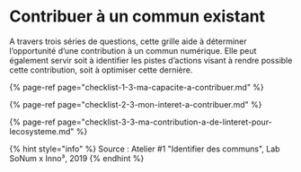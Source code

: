 # Contribuer à un commun existant

A travers trois séries de questions, cette grille aide à déterminer l’opportunité d’une contribution à un commun numérique. Elle peut également servir soit à identifier les pistes d’actions visant à rendre possible cette contribution, soit à optimiser cette dernière.

{% page-ref page="checklist-1-3-ma-capacite-a-contribuer.md" %}

{% page-ref page="checklist-2-3-mon-interet-a-contribuer.md" %}

{% page-ref page="checklist-3-3-ma-contribution-a-de-linteret-pour-lecosysteme.md" %}

{% hint style="info" %}
Source : Atelier \#1 "Identifier des communs", Lab SoNum x Inno³, 2019
{% endhint %}

